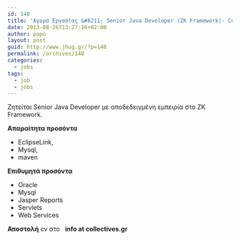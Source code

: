 ```yaml
---
id: 148
title: 'Αγορά Εργασίας &#8211; Senior Java Developer (ΖΚ Framework)- Collectives.gr  #job'
date: 2013-08-26T13:27:16+02:00
author: papo
layout: post
guid: http://www.jhug.gr/?p=148
permalink: /archives/148
categories:
  - jobs
tags:
  - job
  - jobs
---
```

Zητείται Senior Java Developer με αποδεδειγμένη εμπειρία στο ZK Framework.

**Aπαραίτητα προσόντα**

  * EclipseLink,
  * Mysql,
  * maven

**Επιθυμητά προσόντα**

  * Oracle
  * Mysql
  * Jasper Reports
  * Servlets
  * Web Services

**Αποστολή** cv στο   **info at collectives.gr**